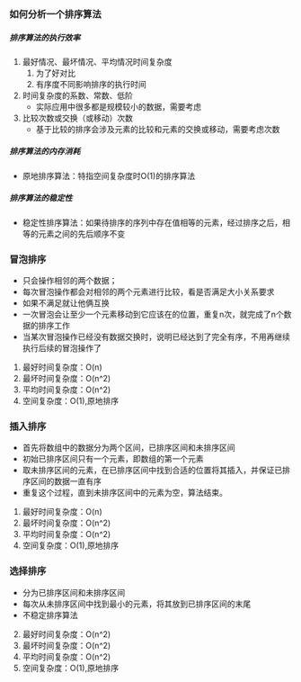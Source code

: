 ### 如何分析一个排序算法
##### 排序算法的执行效率
1. 最好情况、最坏情况、平均情况时间复杂度
    1. 为了好对比
    2. 有序度不同影响排序的执行时间
2. 时间复杂度的系数、常数、低阶
    - 实际应用中很多都是规模较小的数据，需要考虑
3. 比较次数或交换（或移动）次数
    - 基于比较的排序会涉及元素的比较和元素的交换或移动，需要考虑次数
##### 排序算法的内存消耗
- 原地排序算法：特指空间复杂度时O(1)的排序算法
##### 排序算法的稳定性
- 稳定性排序算法：如果待排序的序列中存在值相等的元素，经过排序之后，相等的元素之间的先后顺序不变
### 冒泡排序
- 只会操作相邻的两个数据；
- 每次冒泡操作都会对相邻的两个元素进行比较，看是否满足大小关系要求
- 如果不满足就让他俩互换
- 一次冒泡会让至少一个元素移动到它应该在的位置，重复n次，就完成了n个数据的排序工作
- 当某次冒泡操作已经没有数据交换时，说明已经达到了完全有序，不用再继续执行后续的冒泡操作了
1. 最好时间复杂度：O(n)
2. 最坏时间复杂度：O(n^2)
3. 平均时间复杂度：O(n^2)
4. 空间复杂度：O(1),原地排序
### 插入排序
- 首先将数组中的数据分为两个区间，已排序区间和未排序区间
- 初始已排序区间只有一个元素，即数组的第一个元素
- 取未排序区间的元素，在已排序区间中找到合适的位置将其插入，并保证已排序区间的数据一直有序
- 重复这个过程，直到未排序区间中的元素为空，算法结束。
1. 最好时间复杂度：O(n)
2. 最坏时间复杂度：O(n^2)
3. 平均时间复杂度：O(n^2)
4. 空间复杂度：O(1),原地排序
### 选择排序
- 分为已排序区间和未排序区间
- 每次从未排序区间中找到最小的元素，将其放到已排序区间的末尾
- 不稳定排序算法
2. 最好时间复杂度：O(n^2)
3. 最坏时间复杂度：O(n^2)
4. 平均时间复杂度：O(n^2)
5. 空间复杂度：O(1),原地排序
